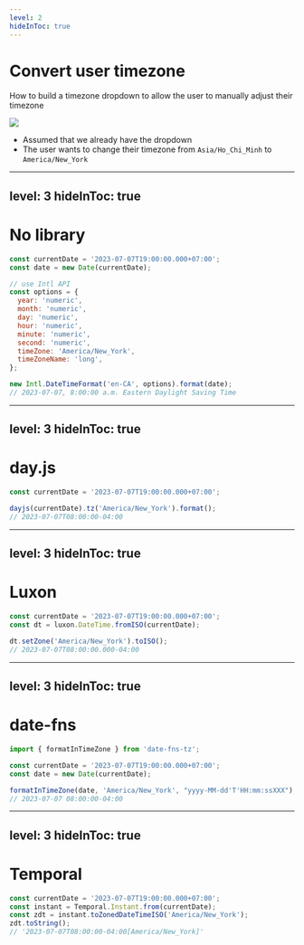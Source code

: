 ```yaml
---
level: 2
hideInToc: true
---
```


# Convert user timezone

How to build a timezone dropdown to allow the user to manually adjust their timezone

<div class="flex justify-center">
  <img src="/timezone-dropdown.png" class="h-80"/>
</div>

- Assumed that we already have the dropdown
- The user wants to change their timezone from `Asia/Ho_Chi_Minh` to `America/New_York`

---
level: 3
hideInToc: true
---

# No library

```js
const currentDate = '2023-07-07T19:00:00.000+07:00';
const date = new Date(currentDate);

// use Intl API
const options = {
  year: 'numeric',
  month: 'numeric',
  day: 'numeric',
  hour: 'numeric',
  minute: 'numeric',
  second: 'numeric',
  timeZone: 'America/New_York',
  timeZoneName: 'long',
};

new Intl.DateTimeFormat('en-CA', options).format(date);
// 2023-07-07, 8:00:00 a.m. Eastern Daylight Saving Time
```

---
level: 3
hideInToc: true
---

# day.js

```js
const currentDate = '2023-07-07T19:00:00.000+07:00';

dayjs(currentDate).tz('America/New_York').format();
// 2023-07-07T08:00:00-04:00
```

---
level: 3
hideInToc: true
---

# Luxon

```js
const currentDate = '2023-07-07T19:00:00.000+07:00';
const dt = luxon.DateTime.fromISO(currentDate);

dt.setZone('America/New_York').toISO();
// 2023-07-07T08:00:00.000-04:00
```

---
level: 3
hideInToc: true
---

# date-fns

```js
import { formatInTimeZone } from 'date-fns-tz';

const currentDate = '2023-07-07T19:00:00.000+07:00';
const date = new Date(currentDate);

formatInTimeZone(date, 'America/New_York', "yyyy-MM-dd'T'HH:mm:ssXXX");
// 2023-07-07 08:00:00-04:00
```

---
level: 3
hideInToc: true
---

# Temporal

```js
const currentDate = '2023-07-07T19:00:00.000+07:00';
const instant = Temporal.Instant.from(currentDate);
const zdt = instant.toZonedDateTimeISO('America/New_York');
zdt.toString();
// '2023-07-07T08:00:00-04:00[America/New_York]'
```

